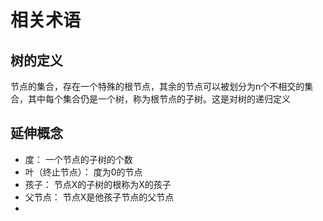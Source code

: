 # 相关术语
## 树的定义
节点的集合，存在一个特殊的根节点，其余的节点可以被划分为n个不相交的集合，其中每个集合仍是一个树，称为根节点的子树。这是对树的递归定义

## 延伸概念
* 度： 一个节点的子树的个数
* 叶（终止节点）： 度为0的节点
* 孩子： 节点X的子树的根称为X的孩子
* 父节点： 节点X是他孩子节点的父节点
* 

